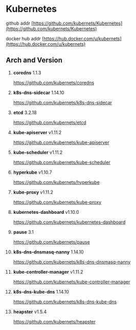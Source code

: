 # Kubernetes

github addr [https://github.com/kubernets/Kubernetes](https://github.com/kubernets/Kubernetes)

docker hub addr [https://hub.docker.com/u/kubernets](https://hub.docker.com/u/kubernets)

## Arch and Version

1. **coredns** 1.1.3

    https://github.com/kubernets/coredns

1. **k8s-dns-sidecar** 1.14.10

    https://github.com/kubernets/k8s-dns-sidecar

1. **etcd** 3.2.18

    https://github.com/kubernets/etcd

1. **kube-apiserver** v1.11.2

    https://github.com/kubernets/kube-apiserver

1. **kube-scheduler** v1.11.2

    https://github.com/kubernets/kube-scheduler

1. **hyperkube** v1.10.7

    https://github.com/kubernets/hyperkube

1. **kube-proxy** v1.11.2

    https://github.com/kubernets/kube-proxy

1. **kubernetes-dashboard** v1.10.0

    https://github.com/kubernets/kubernetes-dashboard

1. **pause** 3.1

    https://github.com/kubernets/pause

1. **k8s-dns-dnsmasq-nanny** 1.14.10

    https://github.com/kubernets/k8s-dns-dnsmasq-nanny

1. **kube-controller-manager** v1.11.2

    https://github.com/kubernets/kube-controller-manager

1. **k8s-dns-kube-dns** 1.14.10

    https://github.com/kubernets/k8s-dns-kube-dns

1. **heapster** v1.5.4

    https://github.com/kubernets/heapster
